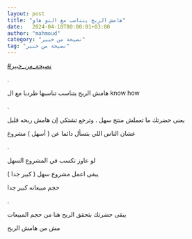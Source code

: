 ```yaml
---
layout: post
title: "هامش الربح يتناسب مع النو هاو"
date:   2024-04-10T00:00:01+03:00
author: "mahmoud"
category: "نصيحة من خبير"
tag: "نصيحة من خبير"
---
```



[<u>\#نصيحة\_من\_خبير</u>](https://www.facebook.com/hashtag/%D9%86%D8%B5%D9%8A%D8%AD%D8%A9_%D9%85%D9%86_%D8%AE%D8%A8%D9%8A%D8%B1?__eep__=6&__cft__%5b0%5d=AZUL2Nh9LY3SY0vm8uiTkhmDPw5L79WTLiq2vKe6b3huVPfp4kZCLk17x8LGSUeRsgcT1ujR1OTKZ-wBFh_rk8r3gwmx_8-VVpblrvk25obK9ZlsDWZeC6Y6rm_pHmkEmgLrEXwea1iQgoQY3sNV6RpEc4DanZRGEyi-59MCe77T_Q&__tn__=*NK-R)

.

هامش الربح يتناسب تناسبها طرديا مع ال know how

.

يعني حضرتك ما تعملش منتج سهل . وترجع تشتكي إن هامش ربحه
قليل

عشان الناس اللي بتسأل دائما عن ( أسهل ) مشروع

.

لو عاوز تكسب في المشروع السهل

يبقى اعمل مشروع سهل ( كبير جدا )

حجم مبيعاته كبير جدا

.

يبقى حضرتك بتحقق الربح هنا من حجم المبيعات

مش من هامش الربح
